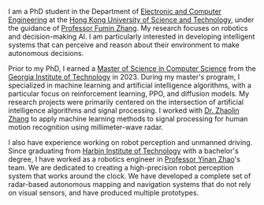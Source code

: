 I am a PhD student in the Department of [Electronic and Computer Engineering](https://ece.hkust.edu.hk/) at the [Hong Kong University of Science and Technology](https://ece.hkust.edu.hk/), under the guidance of [Professor Fumin Zhang](https://ece.hkust.edu.hk/eefumin). My research focuses on robotics and decision-making AI. I am particularly interested in developing intelligent systems that can perceive and reason about their environment to make autonomous decisions.

Prior to my PhD, I earned a [Master of Science in Computer Science](https://www.cc.gatech.edu/degree-programs/master-science-computer-science) from the [Georgia Institute of Technology](https://www.gatech.edu/) in 2023.  During my master's program, I specialized in machine learning and artificial intelligence algorithms, with a particular focus on reinforcement learning, PPO, and diffusion models. My research projects were primarily centered on the intersection of artificial intelligence algorithms and signal processing. I worked with [Dr. Zhaolin Zhang](https://orcid.org/0000-0001-6150-5326) to apply machine learning methods to signal processing for human motion recognition using millimeter-wave radar.

I also have experience working on robot perception and unmanned driving. Since graduating from [Harbin Institute of Technology](https://www.hit.edu.cn/) with a bachelor's degree, I have worked as a robotics engineer in [Professor Yinan Zhao](https://comm.hdu.edu.cn/_s70/2023/0216/c2866a241809/page.psp)'s team. We are dedicated to creating a high-precision robot perception system that works around the clock. We have developed a complete set of radar-based autonomous mapping and navigation systems that do not rely on visual sensors, and have produced multiple prototypes.
